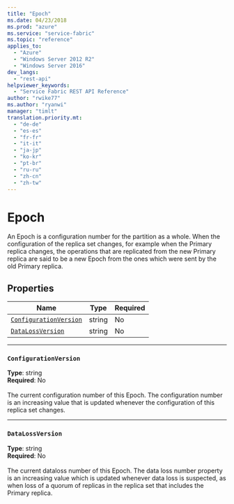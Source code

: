 ```yaml
---
title: "Epoch"
ms.date: 04/23/2018
ms.prod: "azure"
ms.service: "service-fabric"
ms.topic: "reference"
applies_to: 
  - "Azure"
  - "Windows Server 2012 R2"
  - "Windows Server 2016"
dev_langs: 
  - "rest-api"
helpviewer_keywords: 
  - "Service Fabric REST API Reference"
author: "rwike77"
ms.author: "ryanwi"
manager: "timlt"
translation.priority.mt: 
  - "de-de"
  - "es-es"
  - "fr-fr"
  - "it-it"
  - "ja-jp"
  - "ko-kr"
  - "pt-br"
  - "ru-ru"
  - "zh-cn"
  - "zh-tw"
---
```

# Epoch

An Epoch is a configuration number for the partition as a whole. When the configuration of the replica set changes, for example when the Primary replica changes, the operations that are replicated from the new Primary replica are said to be a new Epoch from the ones which were sent by the old Primary replica.


## Properties
| Name | Type | Required |
| --- | --- | --- |
| [`ConfigurationVersion`](#configurationversion) | string | No |
| [`DataLossVersion`](#datalossversion) | string | No |

____
### `ConfigurationVersion`
__Type__: string <br/>
__Required__: No<br/>
<br/>
The current configuration number of this Epoch. The configuration number is an increasing value that is updated whenever the configuration of this replica set changes.

____
### `DataLossVersion`
__Type__: string <br/>
__Required__: No<br/>
<br/>
The current dataloss number of this Epoch. The data loss number property is an increasing value which is updated whenever data loss is suspected, as when loss of a quorum of replicas in the replica set that includes the Primary replica.
